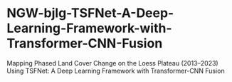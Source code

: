 # NGW-bjlg-TSFNet-A-Deep-Learning-Framework-with-Transformer-CNN-Fusion
Mapping Phased Land Cover Change on the Loess Plateau (2013–2023) Using TSFNet: A Deep Learning Framework with Transformer-CNN Fusion
